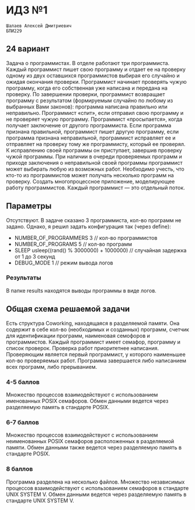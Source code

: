 # ИДЗ №1

    Шалаев Алексей Дмитриевич
    БПИ229

## 24 вариант

Задача о программистах. В отделе работают три программиста. Каждый программист пишет свою программу и отдает ее на проверку одному из двух оставшихся программистов выбирая его случайно и ожидая окончания проверки. Программист начинает проверять чужую программу, когда его собственная уже написана и передана на проверку. По завершении проверки, программист возвращает программу с результатом (формируемым случайно по любому из выбранных Вами законов): программа написана правильно или неправильно. Программист «спит», если отправил свою программу и не проверяет чужую программу. Программист «просыпается», когда получает заключение от другого программиста. Если программа признана правильной, программист пишет другую программу, если программа признана неправильной, программист исправляет ее и отправляет на проверку тому же программисту, который ее проверял. К исправлению своей программы он приступает, завершив проверку чужой программы. При наличии в очереди проверяемых программ и приходе заключения о неправильной своей программы программист может выбирать любую из возможных работ. Необходимо учесть, что кто-то из программистов может
получать несколько программ на проверку.
Создать многопроцессное приложение, моделирующее работу программистов.
Каждый программист — это отдельный поток.


## Параметры

Отсутствуют. В задаче сказано 3 программиста, кол-во программ не задано.
Однако, я решил задать конфигурация так (через define):

- NUMBER_OF_PROGRAMMERS 3 // кол-во программистов
- NUMBER_OF_PROGRAMS 5 // кол-во программ
- SLEEP usleep((rand() % 3000000) + 1000000) // случайная задержка от 1 до 3 секунд
- DEBUG_MODE 1 // режим вывода логов

### Результаты

В папке results находятся выводы программы в виде логов.

## Общая схема решаемой задачи

Есть структура Coworking, находящаяся в разделяемой памяти.
Она содержит в себе кол-во (необходимых и созданных) программ, счетчик для идентификации программ, наименовая семофоров и программистов.
Каждый программист имеет семафор, программу и список проверок.
Проверка работ приоритетнее написания. Проверяющим является первый программист, у которого наименьшее кол-во проверяемых работ.
Программа завершается либо написанием всех программ, либо прерыванием.

### 4-5 баллов

Множество процессов взаимодействуют с использованием именованных POSIX семафоров. Обмен данными ведется через разделяемую память в стандарте POSIX.

### 6-7 баллов

Множество процессов взаимодействуют с использованием неименованных POSIX семафоров расположенных в разделяемой памяти. Обмен данными также ведется через разделяемую память в стандарте POSIX.

### 8 баллов

Программа разделена на несколько файлов.
Множество независимых процессов взаимодействуют с использованием семафоров в стандарте UNIX SYSTEM V. Обмен данными ведется через разделяемую память в стандарте UNIX
SYSTEM V.